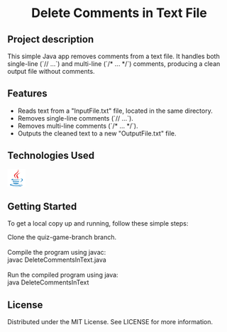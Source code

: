 <h1 align="center">Delete Comments in Text File</h1>
<h2>Project description</h2>
This simple Java app removes comments from a text file. It handles both single-line (`// ...`) and multi-line (`/* ... */`) comments, producing a clean output file without comments.

<h2>Features</h2>
<ul>
  <li>Reads text from a "InputFile.txt" file, located in the same directory.</li>
  <li>Removes single-line comments (`// ...`).</li>
  <li>Removes multi-line comments (`/* ... */`).</li>
  <li>Outputs the cleaned text to a new "OutputFile.txt" file.</li>
</ul>

<h2>Technologies Used</h2>
<a href="https://www.java.com" target="_blank" rel="noreferrer"> <img src="https://raw.githubusercontent.com/devicons/devicon/master/icons/java/java-original.svg" alt="java" width="40" height="40"/> </a>

<h2>Getting Started</h2>
To get a local copy up and running, follow these simple steps:
<br/>

Clone the quiz-game-branch branch.<br/><br/>
Compile the program using javac:<br/>
javac DeleteCommentsInText.java<br/><br/>
Run the compiled program using java:<br/>
java DeleteCommentsInText

<h2>License</h2>
Distributed under the MIT License. See LICENSE for more information.
